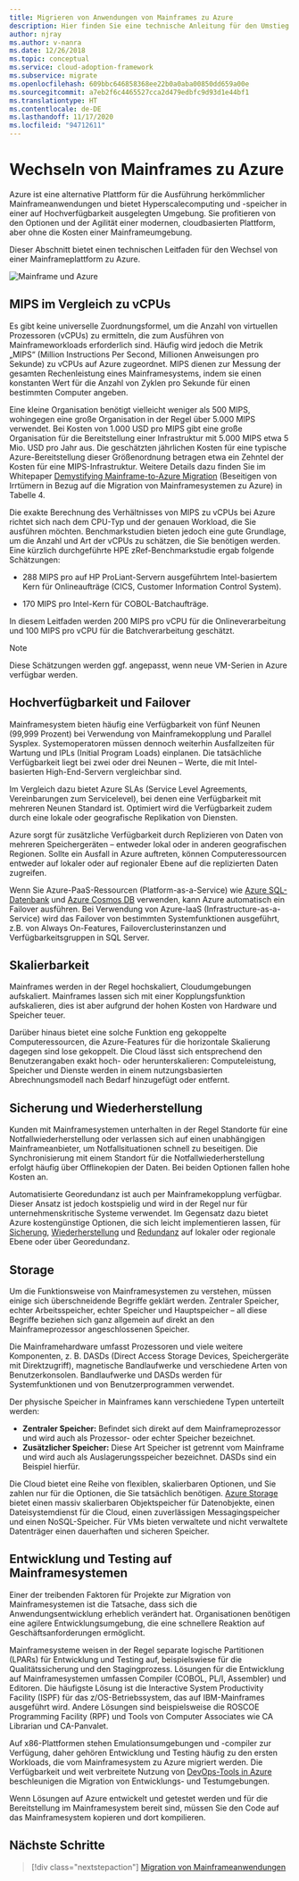 ```yaml
---
title: Migrieren von Anwendungen von Mainframes zu Azure
description: Hier finden Sie eine technische Anleitung für den Umstieg von einer Mainframeplattform auf Azure mit Hyperscalecomputing und -speicher in einer auf Hochverfügbarkeit ausgelegten Umgebung.
author: njray
ms.author: v-nanra
ms.date: 12/26/2018
ms.topic: conceptual
ms.service: cloud-adoption-framework
ms.subservice: migrate
ms.openlocfilehash: 609bbc646858368ee22b0a0aba00850dd659a00e
ms.sourcegitcommit: a7eb2f6c4465527cca2d479edbfc9d93d1e44bf1
ms.translationtype: HT
ms.contentlocale: de-DE
ms.lasthandoff: 11/17/2020
ms.locfileid: "94712611"
---
```

<!-- docutune:casing "Table 4" "Parallel Sysplex" CF Assembler "Demystifying Mainframe-to-Azure Migration" "ROSCOE Programming Facility" "RPF" "CA Librarian" CA-Panvalet -->
<!-- cSpell:ignore vCPUs Proliant Sysplex IPLs DASDs LPARs ISPF Panvalet -->

# <a name="make-the-switch-from-mainframes-to-azure"></a>Wechseln von Mainframes zu Azure

Azure ist eine alternative Plattform für die Ausführung herkömmlicher Mainframeanwendungen und bietet Hyperscalecomputing und -speicher in einer auf Hochverfügbarkeit ausgelegten Umgebung. Sie profitieren von den Optionen und der Agilität einer modernen, cloudbasierten Plattform, aber ohne die Kosten einer Mainframeumgebung.

Dieser Abschnitt bietet einen technischen Leitfaden für den Wechsel von einer Mainframeplattform zu Azure.

![Mainframe und Azure](../../_images/mainframe-migration/make-the-switch.png)

<!-- docutune:casing vCPUs -->

## <a name="mips-vs-vcpus"></a>MIPS im Vergleich zu vCPUs

Es gibt keine universelle Zuordnungsformel, um die Anzahl von virtuellen Prozessoren (vCPUs) zu ermitteln, die zum Ausführen von Mainframeworkloads erforderlich sind. Häufig wird jedoch die Metrik „MIPS“ (Million Instructions Per Second, Millionen Anweisungen pro Sekunde) zu vCPUs auf Azure zugeordnet. MIPS dienen zur Messung der gesamten Rechenleistung eines Mainframesystems, indem sie einen konstanten Wert für die Anzahl von Zyklen pro Sekunde für einen bestimmten Computer angeben.

Eine kleine Organisation benötigt vielleicht weniger als 500 MIPS, wohingegen eine große Organisation in der Regel über 5.000 MIPS verwendet. Bei Kosten von 1.000 USD pro MIPS gibt eine große Organisation für die Bereitstellung einer Infrastruktur mit 5.000 MIPS etwa 5 Mio. USD pro Jahr aus. Die geschätzten jährlichen Kosten für eine typische Azure-Bereitstellung dieser Größenordnung betragen etwa ein Zehntel der Kosten für eine MIPS-Infrastruktur. Weitere Details dazu finden Sie im Whitepaper [Demystifying Mainframe-to-Azure Migration](https://azure.microsoft.com/resources/demystifying-mainframe-to-azure-migration) (Beseitigen von Irrtümern in Bezug auf die Migration von Mainframesystemen zu Azure) in Tabelle 4.

Die exakte Berechnung des Verhältnisses von MIPS zu vCPUs bei Azure richtet sich nach dem CPU-Typ und der genauen Workload, die Sie ausführen möchten. Benchmarkstudien bieten jedoch eine gute Grundlage, um die Anzahl und Art der vCPUs zu schätzen, die Sie benötigen werden. Eine kürzlich durchgeführte HPE zRef-Benchmarkstudie ergab folgende Schätzungen:

- 288 MIPS pro auf HP ProLiant-Servern ausgeführtem Intel-basiertem Kern für Onlineaufträge (CICS, Customer Information Control System).

- 170 MIPS pro Intel-Kern für COBOL-Batchaufträge.

In diesem Leitfaden werden 200 MIPS pro vCPU für die Onlineverarbeitung und 100 MIPS pro vCPU für die Batchverarbeitung geschätzt.

> [!NOTE]
> Diese Schätzungen werden ggf. angepasst, wenn neue VM-Serien in Azure verfügbar werden.

## <a name="high-availability-and-failover"></a>Hochverfügbarkeit und Failover

Mainframesystem bieten häufig eine Verfügbarkeit von fünf Neunen (99,999 Prozent) bei Verwendung von Mainframekopplung und Parallel Sysplex. Systemoperatoren müssen dennoch weiterhin Ausfallzeiten für Wartung und IPLs (Initial Program Loads) einplanen. Die tatsächliche Verfügbarkeit liegt bei zwei oder drei Neunen – Werte, die mit Intel-basierten High-End-Servern vergleichbar sind.

Im Vergleich dazu bietet Azure SLAs (Service Level Agreements, Vereinbarungen zum Servicelevel), bei denen eine Verfügbarkeit mit mehreren Neunen Standard ist. Optimiert wird die Verfügbarkeit zudem durch eine lokale oder geografische Replikation von Diensten.

Azure sorgt für zusätzliche Verfügbarkeit durch Replizieren von Daten von mehreren Speichergeräten – entweder lokal oder in anderen geografischen Regionen. Sollte ein Ausfall in Azure auftreten, können Computeressourcen entweder auf lokaler oder auf regionaler Ebene auf die replizierten Daten zugreifen.

Wenn Sie Azure-PaaS-Ressourcen (Platform-as-a-Service) wie [Azure SQL-Datenbank](/azure/sql-database/sql-database-technical-overview) und [Azure Cosmos DB](/azure/cosmos-db/introduction) verwenden, kann Azure automatisch ein Failover ausführen. Bei Verwendung von Azure-IaaS (Infrastructure-as-a-Service) wird das Failover von bestimmten Systemfunktionen ausgeführt, z.B. von Always On-Features, Failoverclusterinstanzen und Verfügbarkeitsgruppen in SQL Server.

## <a name="scalability"></a>Skalierbarkeit

Mainframes werden in der Regel hochskaliert, Cloudumgebungen aufskaliert. Mainframes lassen sich mit einer Kopplungsfunktion aufskalieren, dies ist aber aufgrund der hohen Kosten von Hardware und Speicher teuer.

Darüber hinaus bietet eine solche Funktion eng gekoppelte Computeressourcen, die Azure-Features für die horizontale Skalierung dagegen sind lose gekoppelt. Die Cloud lässt sich entsprechend den Benutzerangaben exakt hoch- oder herunterskalieren: Computeleistung, Speicher und Dienste werden in einem nutzungsbasierten Abrechnungsmodell nach Bedarf hinzugefügt oder entfernt.

## <a name="backup-and-recovery"></a>Sicherung und Wiederherstellung

Kunden mit Mainframesystemen unterhalten in der Regel Standorte für eine Notfallwiederherstellung oder verlassen sich auf einen unabhängigen Mainframeanbieter, um Notfallsituationen schnell zu beseitigen. Die Synchronisierung mit einem Standort für die Notfallwiederherstellung erfolgt häufig über Offlinekopien der Daten. Bei beiden Optionen fallen hohe Kosten an.

Automatisierte Georedundanz ist auch per Mainframekopplung verfügbar. Dieser Ansatz ist jedoch kostspielig und wird in der Regel nur für unternehmenskritische Systeme verwendet. Im Gegensatz dazu bietet Azure kostengünstige Optionen, die sich leicht implementieren lassen, für [Sicherung](/azure/backup/backup-overview), [Wiederherstellung](/azure/site-recovery/site-recovery-overview) und [Redundanz](/azure/storage/common/storage-redundancy) auf lokaler oder regionale Ebene oder über Georedundanz.

## <a name="storage"></a>Storage

Um die Funktionsweise von Mainframesystemen zu verstehen, müssen einige sich überschneidende Begriffe geklärt werden. Zentraler Speicher, echter Arbeitsspeicher, echter Speicher und Hauptspeicher – all diese Begriffe beziehen sich ganz allgemein auf direkt an den Mainframeprozessor angeschlossenen Speicher.

Die Mainframehardware umfasst Prozessoren und viele weitere Komponenten, z. B. DASDs (Direct Access Storage Devices, Speichergeräte mit Direktzugriff), magnetische Bandlaufwerke und verschiedene Arten von Benutzerkonsolen. Bandlaufwerke und DASDs werden für Systemfunktionen und von Benutzerprogrammen verwendet.

Der physische Speicher in Mainframes kann verschiedene Typen unterteilt werden:

- **Zentraler Speicher:** Befindet sich direkt auf dem Mainframeprozessor und wird auch als Prozessor- oder echter Speicher bezeichnet.
- **Zusätzlicher Speicher:** Diese Art Speicher ist getrennt vom Mainframe und wird auch als Auslagerungsspeicher bezeichnet. DASDs sind ein Beispiel hierfür.

Die Cloud bietet eine Reihe von flexiblen, skalierbaren Optionen, und Sie zahlen nur für die Optionen, die Sie tatsächlich benötigen. [Azure Storage](/azure/storage/common/storage-introduction) bietet einen massiv skalierbaren Objektspeicher für Datenobjekte, einen Dateisystemdienst für die Cloud, einen zuverlässigen Messagingspeicher und einen NoSQL-Speicher. Für VMs bieten verwaltete und nicht verwaltete Datenträger einen dauerhaften und sicheren Speicher.

## <a name="mainframe-development-and-testing"></a>Entwicklung und Testing auf Mainframesystemen

Einer der treibenden Faktoren für Projekte zur Migration von Mainframesystemen ist die Tatsache, dass sich die Anwendungsentwicklung erheblich verändert hat. Organisationen benötigen eine agilere Entwicklungsumgebung, die eine schnellere Reaktion auf Geschäftsanforderungen ermöglicht.

Mainframesysteme weisen in der Regel separate logische Partitionen (LPARs) für Entwicklung und Testing auf, beispielswiese für die Qualitätssicherung und den Stagingprozess. Lösungen für die Entwicklung auf Mainframesystemen umfassen Compiler (COBOL, PL/I, Assembler) und Editoren. Die häufigste Lösung ist die Interactive System Productivity Facility (ISPF) für das z/OS-Betriebssystem, das auf IBM-Mainframes ausgeführt wird. Andere Lösungen sind beispielsweise die ROSCOE Programming Facility (RPF) und Tools von Computer Associates wie CA Librarian und CA-Panvalet.

Auf x86-Plattformen stehen Emulationsumgebungen und -compiler zur Verfügung, daher gehören Entwicklung und Testing häufig zu den ersten Workloads, die vom Mainframesystem zu Azure migriert werden. Die Verfügbarkeit und weit verbreitete Nutzung von [DevOps-Tools in Azure](https://azure.microsoft.com/solutions/devops) beschleunigen die Migration von Entwicklungs- und Testumgebungen.

Wenn Lösungen auf Azure entwickelt und getestet werden und für die Bereitstellung im Mainframesystem bereit sind, müssen Sie den Code auf das Mainframesystem kopieren und dort kompilieren.

## <a name="next-steps"></a>Nächste Schritte

> [!div class="nextstepaction"]
> [Migration von Mainframeanwendungen](./application-strategies.md)
